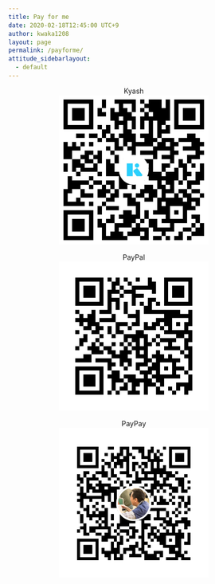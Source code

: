 ```yaml
---
title: Pay for me
date: 2020-02-18T12:45:00 UTC+9
author: kwaka1208
layout: page
permalink: /payforme/
attitude_sidebarlayout:
  - default
---
```


<div style="text-align: center; font-size: 14px;">
Kyash<br>
<img src="/assets/images/payforme/kyash.png" style="width:300px; height:auto;">

PayPal<br>
<img src="/assets/images/payforme/paypal.png" style="width:300px; height:auto;">

PayPay<br>
<img src="/assets/images/payforme/paypay.png" style="width:300px; height:auto;">
</div>